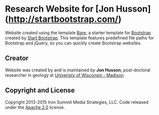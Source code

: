 # Research Website for [Jon Husson] (http://startbootstrap.com/)

Website created using the template [Bare](http://startbootstrap.com/template-overviews/bare/), a starter template for [Bootstrap](http://getbootstrap.com/) created by [Start Bootstrap](http://startbootstrap.com/). This template features predefined file paths for Bootstrap and jQuery, so you can quickly create Bootstrap websites.

## Creator

Website was created by and is maintained by **Jon Husson**, post-doctoral researcher in geology at [Univeristy of Wisconsin - Madison](http://geoscience.wisc.edu/geoscience/).

## Copyright and License

Copyright 2013-2015 Iron Summit Media Strategies, LLC. Code released under the [Apache 2.0](https://github.com/IronSummitMedia/startbootstrap-bare/blob/gh-pages/LICENSE) license.